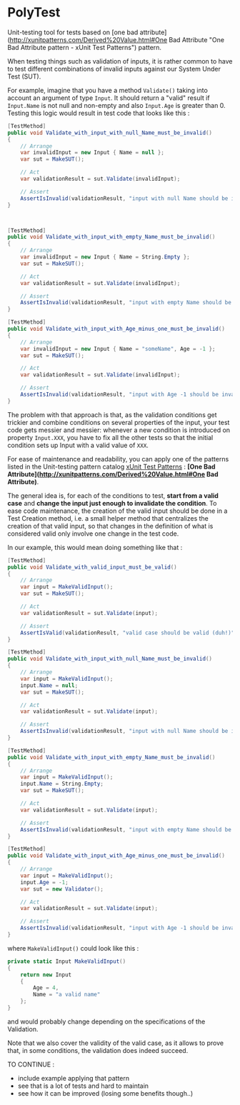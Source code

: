 PolyTest
========

Unit-testing tool for tests based on [one bad attribute](http://xunitpatterns.com/Derived%20Value.html#One Bad Attribute "One Bad Attribute pattern - xUnit Test Patterns") pattern.


When testing things such as validation of inputs, it is rather common to have to test different combinations of invalid inputs against our System Under Test (SUT). 

For example, imagine that you have a method `Validate()` taking into account an argument of type `Input`. It should return a "valid" result if `Input.Name` is not null and non-empty and also `Input.Age` is greater than 0. Testing this logic would result in test code that looks like this :

```csharp
[TestMethod]
public void Validate_with_input_with_null_Name_must_be_invalid()
{
    // Arrange
    var invalidInput = new Input { Name = null };
    var sut = MakeSUT();

    // Act
    var validationResult = sut.Validate(invalidInput);

    // Assert
    AssertIsInvalid(validationResult, "input with null Name should be invalid");
}



[TestMethod]
public void Validate_with_input_with_empty_Name_must_be_invalid()
{
    // Arrange
    var invalidInput = new Input { Name = String.Empty };
    var sut = MakeSUT();

    // Act
    var validationResult = sut.Validate(invalidInput);

    // Assert
    AssertIsInvalid(validationResult, "input with empty Name should be invalid");
}

[TestMethod]
public void Validate_with_input_with_Age_minus_one_must_be_invalid()
{
    // Arrange
    var invalidInput = new Input { Name = "someName", Age = -1 };
    var sut = MakeSUT();

    // Act
    var validationResult = sut.Validate(invalidInput);

    // Assert
    AssertIsInvalid(validationResult, "input with Age -1 should be invalid");
}
```

The problem with that approach is that, as the validation conditions get trickier and combine conditions on several properties of the input, your test code gets messier and messier: whenever a new condition is introduced on property `Input.XXX`, you have to fix all the other tests so that the initial condition sets up Input with a valid value of `XXX`. 

For ease of maintenance and readability, you can apply one of the patterns listed in the Unit-testing pattern catalog [xUnit Test Patterns](http://xunitpatterns.com/) : **[One Bad Attribute](http://xunitpatterns.com/Derived%20Value.html#One Bad Attribute)**.

The general idea is, for each of the conditions to test, **start from a valid case** and **change the input just enough to invalidate the condition**. To ease code maintenance, the creation of the valid input should be done in a Test Creation method, i.e. a small helper method that centralizes the creation of that valid input, so that changes in the definition of what is considered valid only involve one change in the test code.

In our example, this would mean doing something like that : 

```csharp
[TestMethod]
public void Validate_with_valid_input_must_be_valid()
{
    // Arrange
    var input = MakeValidInput();
    var sut = MakeSUT();

    // Act
    var validationResult = sut.Validate(input);

    // Assert
    AssertIsValid(validationResult, "valid case should be valid (duh!)");
}

[TestMethod]
public void Validate_with_input_with_null_Name_must_be_invalid()
{
    // Arrange
    var input = MakeValidInput();
    input.Name = null;
    var sut = MakeSUT();

    // Act
    var validationResult = sut.Validate(input);

    // Assert
    AssertIsInvalid(validationResult, "input with null Name should be invalid");
}

[TestMethod]
public void Validate_with_input_with_empty_Name_must_be_invalid()
{
    // Arrange
    var input = MakeValidInput();
    input.Name = String.Empty;
    var sut = MakeSUT();

    // Act
    var validationResult = sut.Validate(input);

    // Assert
    AssertIsInvalid(validationResult, "input with empty Name should be invalid");
}

[TestMethod]
public void Validate_with_input_with_Age_minus_one_must_be_invalid()
{
    // Arrange
    var input = MakeValidInput();
    input.Age = -1;
    var sut = new Validator();

    // Act
    var validationResult = sut.Validate(input);

    // Assert
    AssertIsInvalid(validationResult, "input with Age -1 should be invalid");
}
```

where `MakeValidInput()` could look like this :
```csharp
private static Input MakeValidInput()
{
    return new Input
    {
        Age = 4,
        Name = "a valid name"
    };
}
```
and would probably change depending on the specifications of the Validation.

Note that we also cover the validity of the valid case, as it allows to prove that, in some conditions, the validation does indeed succeed.



TO CONTINUE : 
- include example applying that pattern
- see that is a lot of tests and hard to maintain
- see how it can be improved (losing some benefits though..)

